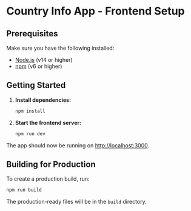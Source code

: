 # Country Info App - Frontend Setup

## Prerequisites

Make sure you have the following installed:

- [Node.js](https://nodejs.org/) (v14 or higher)
- [npm](https://www.npmjs.com/) (v6 or higher)

## Getting Started

1. **Install dependencies:**

   ```bash
   npm install
   ```

2. **Start the frontend server:**

   ```bash
   npm run dev
   ```

The app should now be running on [http://localhost:3000](http://localhost:3000).

## Building for Production

To create a production build, run:

```bash
npm run build
```

The production-ready files will be in the `build` directory.
